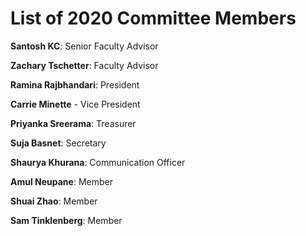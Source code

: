 # List of 2020 Committee Members

**Santosh KC**: Senior Faculty Advisor

**Zachary Tschetter**: Faculty Advisor

**Ramina Rajbhandari**: President

**Carrie Minette** - Vice President

**Priyanka Sreerama**: Treasurer

**Suja Basnet**: Secretary

**Shaurya Khurana**: Communication Officer

**Amul Neupane**: Member

**Shuai Zhao**: Member

**Sam Tinklenberg**: Member
